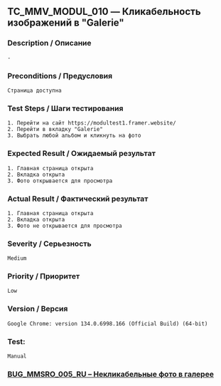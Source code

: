 ## TC_MMV_MODUL_010 — Кликабельность изображений в "Galerie"

### Description / Описание
    -

### Preconditions / Предусловия
    Страница доступна

### Test Steps / Шаги тестирования
    1. Перейти на сайт https://modultest1.framer.website/
    2. Перейти в вкладку "Galerie"
    3. Выбрать любой альбом и кликнуть на фото

### Expected Result / Ожидаемый результат
    1. Главная страница открыта
    2. Вкладка открыта
    3. Фото открывается для просмотра

### Actual Result / Фактический результат
    1. Главная страница открыта
    2. Вкладка открыта
    3. Фото не открывается для просмотра

### Severity / Серьезность
    Medium

### Priority / Приоритет
    Low

### Version / Версия
    Google Chrome: version 134.0.6998.166 (Official Build) (64-bit)

### Test: 
    Manual

### [BUG_MMSRO_005_RU – Некликабельные фото в галерее](../bug_reports/BUG_MMSRO_005_RU.md)